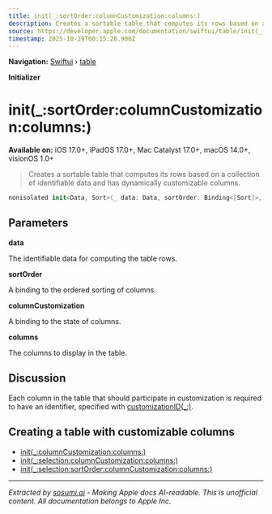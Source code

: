 ```yaml
---
title: init(_:sortOrder:columnCustomization:columns:)
description: Creates a sortable table that computes its rows based on a collection of identifiable data and has dynamically customizable columns.
source: https://developer.apple.com/documentation/swiftui/table/init(_:sortorder:columncustomization:columns:)
timestamp: 2025-10-29T00:15:28.900Z
---
```


**Navigation:** [Swiftui](/documentation/swiftui) › [table](/documentation/swiftui/table)

**Initializer**

# init(_:sortOrder:columnCustomization:columns:)

**Available on:** iOS 17.0+, iPadOS 17.0+, Mac Catalyst 17.0+, macOS 14.0+, visionOS 1.0+

> Creates a sortable table that computes its rows based on a collection of identifiable data and has dynamically customizable columns.

```swift
nonisolated init<Data, Sort>(_ data: Data, sortOrder: Binding<[Sort]>, columnCustomization: Binding<TableColumnCustomization<Value>>, @TableColumnBuilder<Value, Sort> columns: () -> Columns) where Rows == TableForEachContent<Data>, Data : RandomAccessCollection, Sort : SortComparator, Columns.TableRowValue == Data.Element, Data.Element == Sort.Compared
```

## Parameters

**data**

The identifiable data for computing the table rows.



**sortOrder**

A binding to the ordered sorting of columns.



**columnCustomization**

A binding to the state of columns.



**columns**

The columns to display in the table.



## Discussion

Each column in the table that should participate in customization is required to have an identifier, specified with [customizationID(_:)](/documentation/swiftui/tablecolumncontent/customizationid(_:)).

## Creating a table with customizable columns

- [init(_:columnCustomization:columns:)](/documentation/swiftui/table/init(_:columncustomization:columns:))
- [init(_:selection:columnCustomization:columns:)](/documentation/swiftui/table/init(_:selection:columncustomization:columns:))
- [init(_:selection:sortOrder:columnCustomization:columns:)](/documentation/swiftui/table/init(_:selection:sortorder:columncustomization:columns:))

---

*Extracted by [sosumi.ai](https://sosumi.ai) - Making Apple docs AI-readable.*
*This is unofficial content. All documentation belongs to Apple Inc.*
